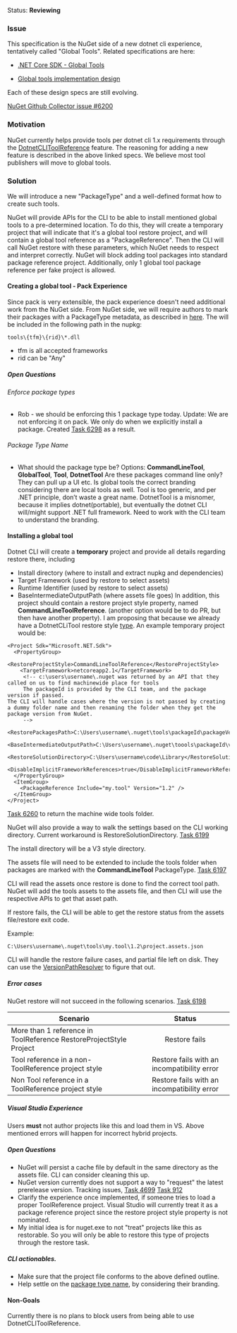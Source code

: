 Status: **Reviewing**

### Issue
This specification is the NuGet side of a new dotnet cli experience, tentatively called "Global Tools". 
Related specifications are here:
- [.NET Core SDK - Global Tools](https://github.com/dotnet/designs-microsoft/blob/a9ef5b3217e776b4155266826a598db682488613/proposals/global-tools.md) 

- [Global tools implementation design](
https://github.com/dotnet/designs-microsoft/blob/implementation-global-tools/proposals/implementation_global_tools.md)

Each of these design specs are still evolving. 

[NuGet Github Collector issue #6200](https://github.com/NuGet/Home/issues/6200)

### Motivation 
NuGet currently helps provide tools per dotnet cli 1.x requirements through the [DotnetCLIToolReference](https://github.com/NuGet/Home/wiki/DotnetCliToolReference-restore) feature. 
The reasoning for adding a new feature is described in the above linked specs. 
We believe most tool publishers will move to global tools.

### Solution

We will introduce a new "PackageType" and a well-defined format how to create such tools. 

NuGet will provide APIs for the CLI to be able to install mentioned global tools to a pre-determined location. 
To do this, they will create a temporary project that will indicate that it's a global tool restore project, and will contain a global tool reference as a "PackageReference". 
Then the CLI will call NuGet restore with these parameters, which NuGet needs to respect and interpret correctly. 
NuGet will block adding tool packages into standard package reference project. 
Additionally, only 1 global tool package reference per fake project is allowed.

#### Creating a global tool - Pack Experience
Since pack is very extensible, the pack experience doesn't need additional work from the NuGet side. 
From NuGet side, we will require authors to mark their packages with a PackageType metadata, as described in [here](https://docs.microsoft.com/en-us/nuget/schema/msbuild-targets#pack-target). 
The will be included in the following path in the nupkg:
```
tools\{tfm}\{rid}\*.dll
```
* tfm is all accepted frameworks
* rid can be "Any"

##### Open Questions
###### Enforce package types
- Rob - we should be enforcing this 1 package type today. Update: We are not enforcing it on pack. We only do when we explicitly install a package. Created [Task 6298](https://github.com/NuGet/Home/issues/6298) as a result. 
###### Package Type Name
- What should the package type be?
Options: **CommandLineTool**, **GlobalTool**, **Tool**, **DotnetTool**
Are these packages command line only? They can pull up a UI etc. 
Is global tools the correct branding considering there are local tools as well.
Tool is too generic, and per .NET principle, don’t waste a great name. 
DotnetTool is a misnomer, because it implies dotnet(portable), but eventually the dotnet CLI will/might support .NET full framework. 
Need to work with the CLI team to understand the branding. 

#### Installing a global tool
Dotnet CLI will create a **temporary** project and provide all details regarding restore there, including 
- Install directory (where to install and extract nupkg and dependencies)
- Target Framework (used by restore to select assets)
- Runtime Identifier (used by restore to select assets)
- BaseIntermediateOutputPath (where assets file goes)
In addition, this project should contain a restore project style property, named **CommandLineToolReference**. (another option would be to do PR, but then have another property). 
I am proposing that because we already have a DotnetCLiTool restore style [type](https://github.com/NuGet/NuGet.Client/blob/dev/src/NuGet.Core/NuGet.ProjectModel/ProjectStyle.cs#L26). 
An example temporary project would be:

```
<Project Sdk="Microsoft.NET.Sdk">
  <PropertyGroup>
    <RestoreProjectStyle>CommandLineToolReference</RestoreProjectStyle>
    <TargetFramework>netcoreapp2.1</TargetFramework>
     <!-- c:\users\username\.nuget was returned by an API that they called on us to find machinewide place for tools
     The packageId is provided by the CLI team, and the package version if passed. 
The CLI will handle cases where the version is not passed by creating a dummy folder name and then renaming the folder when they get the package version from NuGet.
     -->
    <RestorePackagesPath>C:\Users\username\.nuget\tools\packageId\packageVersion</RestorePackagesPath>
    <BaseIntermediateOutputPath>C:\Users\username\.nuget\toools\packageId\versionVersion</BaseIntermediateOutputPath>
    <RestoreSolutionDirectory>C:\Users\username\code\Library</RestoreSolutionDirectory>
    <DisableImplicitFrameworkReferences>true</DisableImplicitFrameworkReferences>
  </PropertyGroup>
  <ItemGroup>
    <PackageReference Include="my.tool" Version="1.2" />
  </ItemGroup>
</Project>
```

[Task 6260](https://github.com/NuGet/Home/issues/6260) to return the machine wide tools folder.

NuGet will also provide a way to walk the settings based on the CLI working directory. 
Current workaround is RestoreSolutionDirectory. [Task 6199](https://github.com/NuGet/Home/issues/6199)

The install directory will be a V3 style directory.

The assets file will need to be extended to include the tools folder when packages are marked with the **CommandLineTool** PackageType. [Task 6197](https://github.com/NuGet/Home/issues/6197)

CLI will read the assets once restore is done to find the correct tool path. 
NuGet will add the tools assets to the assets file, and then CLI will use the respective APIs to get that asset path. 

If restore fails, the CLI will be able to get the restore status from the assets file/restore exit code. 

Example:
```
C:\Users\username\.nuget\tools\my.tool\1.2\project.assets.json
```

CLI will handle the restore failure cases, and partial file left on disk. They can use the [VersionPathResolver](https://github.com/NuGet/NuGet.Client/blob/dev/src/NuGet.Core/NuGet.Packaging/VersionFolderPathResolver.cs) to figure that out. 


##### Error cases
NuGet restore will not succeed in the following scenarios. [Task 6198](https://github.com/NuGet/Home/issues/6198)

| Scenario | Status | 
| ------------- |:-------------:|
| More than 1 reference in ToolReference RestoreProjectStyle Project     | Restore fails | 
| Tool reference in a non-ToolReference project style     | Restore fails with an incompatibility error   |  
| Non Tool reference in a ToolReference project style | Restore fails with an incompatibility error      |    


##### Visual Studio Experience
Users **must** not author projects like this and load them in VS. 
Above mentioned errors will happen for incorrect hybrid projects. 

##### Open Questions
- NuGet will persist a cache file by default in the same directory as the assets file. CLI can consider cleaning this up.
- NuGet version currently does not support a way to "request" the latest prerelease version.
Tracking issues, [Task 4699](https://github.com/nuget/home/issues/4699)  [Task 912](https://github.com/nuget/home/issues/912)
- Clarify the experience once implemented, if someone tries to load a proper ToolReference project. Visual Studio will currently treat it as a package reference project since the restore project style property is not nominated. 
- My initial idea is for nuget.exe to not "treat" projects like this as restorable. So you will only be able to restore this type of projects through the restore task. 

##### CLI actionables. 
- Make sure that the project file conforms to the above defined outline. 
- Help settle on the [package type name](#package-type-name), by considering their branding. 

#### Non-Goals
Currently there is no plans to block users from being able to use DotnetCLIToolReference. 


